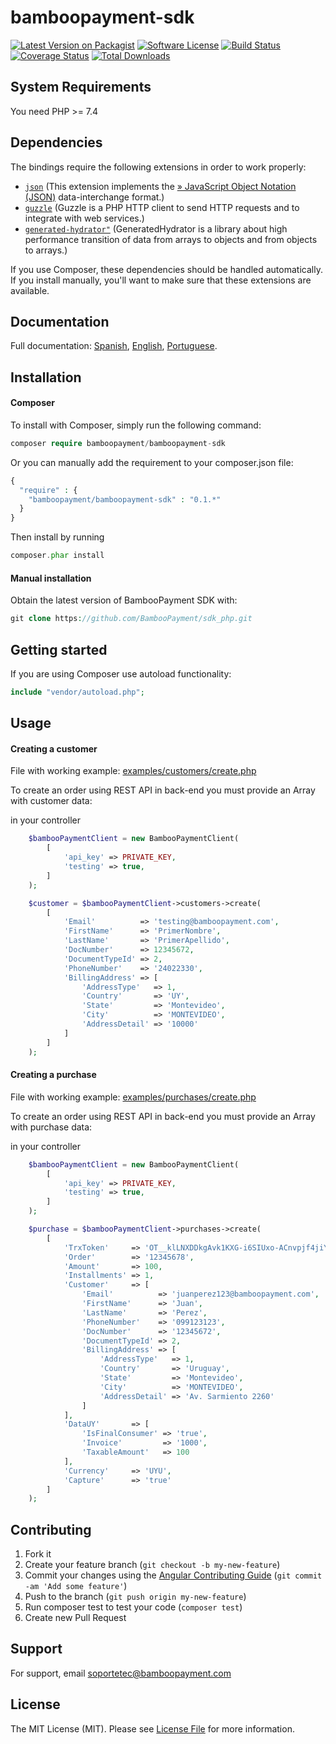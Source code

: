 
# bamboopayment-sdk

[![Latest Version on Packagist][ico-version]][link-packagist]
[![Software License][ico-license]](LICENSE.md)
[![Build Status][ico-github]][link-github]
[![Coverage Status][ico-coveralls]][link-coveralls]
[![Total Downloads][ico-downloads]][link-downloads]

## System Requirements
You need PHP >= 7.4

## Dependencies

The bindings require the following extensions in order to work properly:

-   [`json`](https://secure.php.net/manual/en/book.json.php) (This extension implements the [» JavaScript Object Notation (JSON)](https://www.json.org) data-interchange format.)
-   [`guzzle`](https://docs.guzzlephp.org/) (Guzzle is a PHP HTTP client to send HTTP requests and to integrate with web services.)
-   [`generated-hydrator"`](https://secure.php.net/manual/en/book.curl.php) (GeneratedHydrator is a library about high performance transition of data from arrays to objects and from objects to arrays.)


If you use Composer, these dependencies should be handled automatically. If you install manually, you'll want to make sure that these extensions are available.

## Documentation

Full documentation: [Spanish][doc-es], [English][doc-en], [Portuguese][doc-pt].

## Installation

#### Composer

To install with Composer, simply run the following command:
```php
composer require bamboopayment/bamboopayment-sdk
```

Or you can manually add the requirement to your composer.json file:

```php
{
  "require" : {
    "bamboopayment/bamboopayment-sdk" : "0.1.*"
  }
}
```
Then install by running

```php
composer.phar install
```


#### Manual installation
Obtain the latest version of BambooPayment SDK with:
```php
git clone https://github.com/BambooPayment/sdk_php.git
```

## Getting started

If you are using Composer use autoload functionality:

```php
include "vendor/autoload.php";
```

## Usage

#### Creating a customer

   File with working example: [examples/customers/create.php](examples/customers/create.php)

   To create an order using REST API in back-end you must provide an Array with customer data:

   in your controller
```php
    $bambooPaymentClient = new BambooPaymentClient(
        [
            'api_key' => PRIVATE_KEY,
            'testing' => true,
        ]
    );

    $customer = $bambooPaymentClient->customers->create(
        [
            'Email'          => 'testing@bamboopayment.com',
            'FirstName'      => 'PrimerNombre',
            'LastName'       => 'PrimerApellido',
            'DocNumber'      => 12345672,
            'DocumentTypeId' => 2,
            'PhoneNumber'    => '24022330',
            'BillingAddress' => [
                'AddressType'   => 1,
                'Country'       => 'UY',
                'State'         => 'Montevideo',
                'City'          => 'MONTEVIDEO',
                'AddressDetail' => '10000'
            ]
        ]
    );
```

#### Creating a purchase

   File with working example: [examples/purchases/create.php](examples/purchases/create.php)

   To create an order using REST API in back-end you must provide an Array with purchase data:

   in your controller
```php
    $bambooPaymentClient = new BambooPaymentClient(
        [
            'api_key' => PRIVATE_KEY,
            'testing' => true,
        ]
    );

    $purchase = $bambooPaymentClient->purchases->create(
        [
            'TrxToken'     => 'OT__klLNXDDkgAvk1KXG-i6SIUxo-ACnvpjf4jiYpVJ8SzQ_',
            'Order'        => '12345678',
            'Amount'       => 100,
            'Installments' => 1,
            'Customer'     => [
                'Email'          => 'juanperez123@bamboopayment.com',
                'FirstName'      => 'Juan',
                'LastName'       => 'Perez',
                'PhoneNumber'    => '099123123',
                'DocNumber'      => '12345672',
                'DocumentTypeId' => 2,
                'BillingAddress' => [
                    'AddressType'   => 1,
                    'Country'       => 'Uruguay',
                    'State'         => 'Montevideo',
                    'City'          => 'MONTEVIDEO',
                    'AddressDetail' => 'Av. Sarmiento 2260'
                ]
            ],
            'DataUY'       => [
                'IsFinalConsumer' => 'true',
                'Invoice'         => '1000',
                'TaxableAmount'   => 100
            ],
            'Currency'     => 'UYU',
            'Capture'      => 'true'
        ]
    );
```

## Contributing

1. Fork it
2. Create your feature branch (`git checkout -b my-new-feature`)
3. Commit your changes using the [Angular Contributing Guide](https://github.com/angular/angular/blob/master/CONTRIBUTING.md#type) (`git commit -am 'Add some feature'`)
4. Push to the branch (`git push origin my-new-feature`)
5. Run composer test to test your code (`composer test`)
6. Create new Pull Request

## Support

For support, email soportetec@bamboopayment.com

## License

The MIT License (MIT). Please see [License File](LICENSE.md) for more information.

<!--external links:-->
[ico-version]: https://img.shields.io/packagist/v/bamboopayment/bamboopayment-sdk.svg?style=flat-square

[ico-license]: https://img.shields.io/badge/license-MIT-brightgreen.svg?style=flat-square

[ico-github]:  https://github.com/BambooPayment/sdk_php/workflows/build/badge.svg

[ico-coveralls]: https://coveralls.io/repos/github/BambooPayment/sdk_php/badge.svg?branch=master&kill_cache=1

[ico-downloads]: https://img.shields.io/packagist/dt/bamboopayment/bamboopayment-sdk.svg?style=flat-square

[link-packagist]: https://packagist.org/packages/bamboopayment/bamboopayment-sdk

[link-github]: https://github.com/BambooPayment/sdk_php/actions?query=workflow%3A%22build%22

[link-coveralls]: https://coveralls.io/github/BambooPayment/sdk_php?branch=master

[link-downloads]: https://packagist.org/packages/bamboopayment/bamboopayment-sdk

[link-author]: https://github.com/BambooPayment/sdk_php

[link-contributors]: ../../contributors

[doc-es]: https://dev.bamboopayment.com/docs/es-api-bamboo-payment-pci/

[doc-en]: https://dev.bamboopayment.com/docs/en-api-bamboo-payment-pci/

[doc-pt]: https://dev.bamboopayment.com/docs/pt-api-bamboo-payment-pci/

